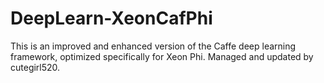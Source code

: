 
# DeepLearn-XeonCafPhi
This is an improved and enhanced version of the Caffe deep learning framework, optimized specifically for Xeon Phi. Managed and updated by cutegirl520.